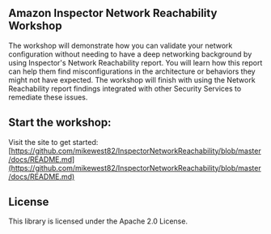 ## Amazon Inspector Network Reachability Workshop

The workshop will demonstrate how you can validate your network configuration without needing to have a deep networking background by using Inspector's Network Reachability report. You will learn how this report can help them find misconfigurations in the architecture or behaviors they might not have expected. The workshop will finish with using the Network Reachability report findings integrated with other Security Services to remediate these issues.

## Start the workshop:

Visit the site to get started: [https://github.com/mikewest82/InspectorNetworkReachability/blob/master/docs/README.md](https://github.com/mikewest82/InspectorNetworkReachability/blob/master/docs/README.md)

## License

This library is licensed under the Apache 2.0 License. 